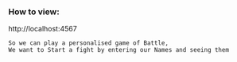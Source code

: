 ### How to view:

http://localhost:4567

```As two Players,
So we can play a personalised game of Battle,
We want to Start a fight by entering our Names and seeing them
```
